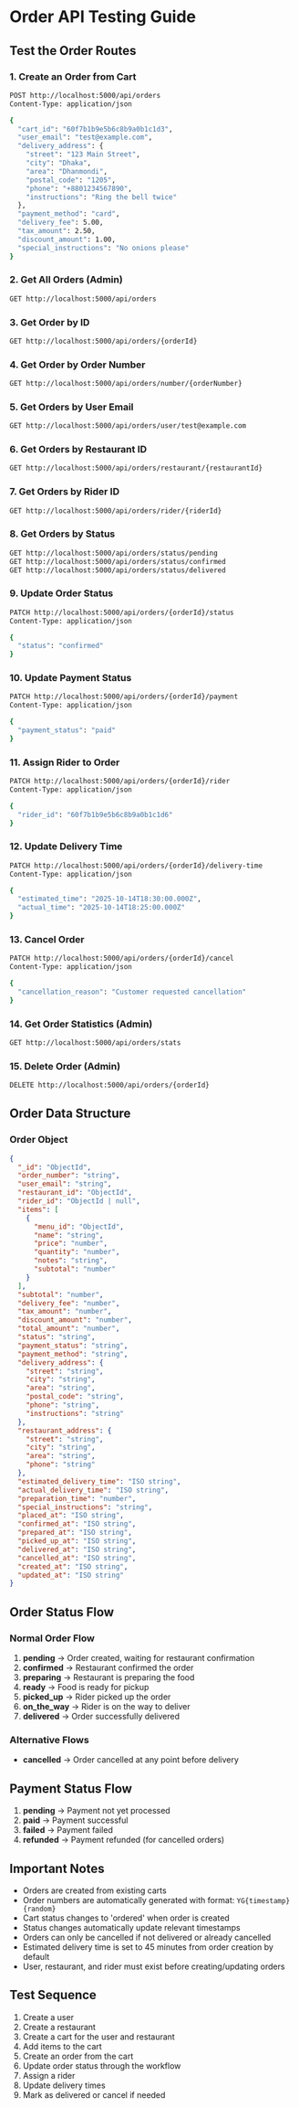 # Order API Testing Guide

## Test the Order Routes

### 1. Create an Order from Cart
```bash
POST http://localhost:5000/api/orders
Content-Type: application/json

{
  "cart_id": "60f7b1b9e5b6c8b9a0b1c1d3",
  "user_email": "test@example.com",
  "delivery_address": {
    "street": "123 Main Street",
    "city": "Dhaka",
    "area": "Dhanmondi",
    "postal_code": "1205",
    "phone": "+8801234567890",
    "instructions": "Ring the bell twice"
  },
  "payment_method": "card",
  "delivery_fee": 5.00,
  "tax_amount": 2.50,
  "discount_amount": 1.00,
  "special_instructions": "No onions please"
}
```

### 2. Get All Orders (Admin)
```bash
GET http://localhost:5000/api/orders
```

### 3. Get Order by ID
```bash
GET http://localhost:5000/api/orders/{orderId}
```

### 4. Get Order by Order Number
```bash
GET http://localhost:5000/api/orders/number/{orderNumber}
```

### 5. Get Orders by User Email
```bash
GET http://localhost:5000/api/orders/user/test@example.com
```

### 6. Get Orders by Restaurant ID
```bash
GET http://localhost:5000/api/orders/restaurant/{restaurantId}
```

### 7. Get Orders by Rider ID
```bash
GET http://localhost:5000/api/orders/rider/{riderId}
```

### 8. Get Orders by Status
```bash
GET http://localhost:5000/api/orders/status/pending
GET http://localhost:5000/api/orders/status/confirmed
GET http://localhost:5000/api/orders/status/delivered
```

### 9. Update Order Status
```bash
PATCH http://localhost:5000/api/orders/{orderId}/status
Content-Type: application/json

{
  "status": "confirmed"
}
```

### 10. Update Payment Status
```bash
PATCH http://localhost:5000/api/orders/{orderId}/payment
Content-Type: application/json

{
  "payment_status": "paid"
}
```

### 11. Assign Rider to Order
```bash
PATCH http://localhost:5000/api/orders/{orderId}/rider
Content-Type: application/json

{
  "rider_id": "60f7b1b9e5b6c8b9a0b1c1d6"
}
```

### 12. Update Delivery Time
```bash
PATCH http://localhost:5000/api/orders/{orderId}/delivery-time
Content-Type: application/json

{
  "estimated_time": "2025-10-14T18:30:00.000Z",
  "actual_time": "2025-10-14T18:25:00.000Z"
}
```

### 13. Cancel Order
```bash
PATCH http://localhost:5000/api/orders/{orderId}/cancel
Content-Type: application/json

{
  "cancellation_reason": "Customer requested cancellation"
}
```

### 14. Get Order Statistics (Admin)
```bash
GET http://localhost:5000/api/orders/stats
```

### 15. Delete Order (Admin)
```bash
DELETE http://localhost:5000/api/orders/{orderId}
```

## Order Data Structure

### Order Object
```json
{
  "_id": "ObjectId",
  "order_number": "string",
  "user_email": "string",
  "restaurant_id": "ObjectId",
  "rider_id": "ObjectId | null",
  "items": [
    {
      "menu_id": "ObjectId",
      "name": "string",
      "price": "number",
      "quantity": "number",
      "notes": "string",
      "subtotal": "number"
    }
  ],
  "subtotal": "number",
  "delivery_fee": "number",
  "tax_amount": "number",
  "discount_amount": "number",
  "total_amount": "number",
  "status": "string",
  "payment_status": "string",
  "payment_method": "string",
  "delivery_address": {
    "street": "string",
    "city": "string",
    "area": "string",
    "postal_code": "string",
    "phone": "string",
    "instructions": "string"
  },
  "restaurant_address": {
    "street": "string",
    "city": "string",
    "area": "string",
    "phone": "string"
  },
  "estimated_delivery_time": "ISO string",
  "actual_delivery_time": "ISO string",
  "preparation_time": "number",
  "special_instructions": "string",
  "placed_at": "ISO string",
  "confirmed_at": "ISO string",
  "prepared_at": "ISO string",
  "picked_up_at": "ISO string",
  "delivered_at": "ISO string",
  "cancelled_at": "ISO string",
  "created_at": "ISO string",
  "updated_at": "ISO string"
}
```

## Order Status Flow

### Normal Order Flow
1. **pending** → Order created, waiting for restaurant confirmation
2. **confirmed** → Restaurant confirmed the order
3. **preparing** → Restaurant is preparing the food
4. **ready** → Food is ready for pickup
5. **picked_up** → Rider picked up the order
6. **on_the_way** → Rider is on the way to deliver
7. **delivered** → Order successfully delivered

### Alternative Flows
- **cancelled** → Order cancelled at any point before delivery

## Payment Status Flow

1. **pending** → Payment not yet processed
2. **paid** → Payment successful
3. **failed** → Payment failed
4. **refunded** → Payment refunded (for cancelled orders)

## Important Notes

- Orders are created from existing carts
- Order numbers are automatically generated with format: `YG{timestamp}{random}`
- Cart status changes to 'ordered' when order is created
- Status changes automatically update relevant timestamps
- Orders can only be cancelled if not delivered or already cancelled
- Estimated delivery time is set to 45 minutes from order creation by default
- User, restaurant, and rider must exist before creating/updating orders

## Test Sequence

1. Create a user
2. Create a restaurant
3. Create a cart for the user and restaurant
4. Add items to the cart
5. Create an order from the cart
6. Update order status through the workflow
7. Assign a rider
8. Update delivery times
9. Mark as delivered or cancel if needed
